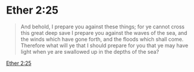 # Ether 2:25

> And behold, I prepare you against these things; for ye cannot cross this great deep save I prepare you against the waves of the sea, and the winds which have gone forth, and the floods which shall come. Therefore what will ye that I should prepare for you that ye may have light when ye are swallowed up in the depths of the sea?

[Ether 2:25](https://www.churchofjesuschrist.org/study/scriptures/bofm/ether/2?lang=eng&id=p25#p25)


